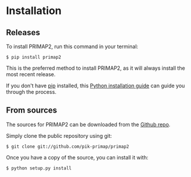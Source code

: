 # Installation

## Releases

To install PRIMAP2, run this command in your terminal:

```shell
$ pip install primap2
```

This is the preferred method to install PRIMAP2, as it will always install the
most recent release.

If you don't have [pip] installed, this [Python installation guide] can guide
you through the process.

## From sources

The sources for PRIMAP2 can be downloaded from the
[Github repo](https://github.com/pik-primap/primap2).

Simply clone the public repository using git:

```shell
$ git clone git://github.com/pik-primap/primap2
```

Once you have a copy of the source, you can install it with:

```shell
$ python setup.py install
```

[pip]: https://pip.pypa.io
[python installation guide]: http://docs.python-guide.org/en/latest/starting/installation/
